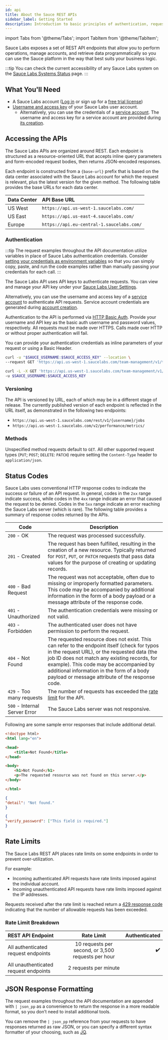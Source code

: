```yaml
---
id: api
title: About the Sauce REST APIs
sidebar_label: Getting Started
description: Introduction to basic principles of authentication, request/response structure, response codes and errors.
---
```


import Tabs from '@theme/Tabs';
import TabItem from '@theme/TabItem';

Sauce Labs exposes a set of REST API endpoints that allow you to perform operations, manage accounts, and retrieve data programmatically so you can use the Sauce platform in the way that best suits your business logic.

:::tip
You can check the current accessibility of any Sauce Labs system on the [Sauce Labs Systems Status](https://status.saucelabs.com/) page.
:::

## What You'll Need

- A Sauce Labs account ([Log in](https://accounts.saucelabs.com/am/XUI/#login/) or sign up for a [free trial license](https://saucelabs.com/sign-up))
- [Username and access key](https://app.saucelabs.com/user-settings) of your Sauce Labs user account.
  - Alternatively, you can use the credentials of a [service account](/basics/acct-team-mgmt/managing-service-accounts). The username and access key for a service account are provided during [its creation](/basics/acct-team-mgmt/managing-service-accounts/#creating-a-service-account).

## Accessing the APIs

The Sauce Labs APIs are organized around REST. Each endpoint is structured as a resource-oriented URL that accepts inline query parameters and form-encoded request bodies, then returns JSON-encoded responses.

Each endpoint is constructed from a `{base-url}` prefix that is based on the data center associated with the Sauce Labs account for which the request is relevant, plus the latest version for the given method. The following table provides the base URLs for each data center.

| Data Center | API Base URL                              |
| :---------- | :---------------------------------------- |
| US West     | `https://api.us-west-1.saucelabs.com/`    |
| US East     | `https://api.us-east-4.saucelabs.com/`    |
| Europe      | `https://api.eu-central-1.saucelabs.com/` |

### Authentication

:::tip
The request examples throughout the API documentation utilize variables in place of Sauce Labs authentication credentials. Consider [setting your credentials as environment variables](/basics/environment-variables/) so that you can simply copy, paste, and run the code examples rather than manually passing your credentials for each call.
:::

The Sauce Labs API uses API keys to authenticate requests. You can view and manage your API key under your [Sauce Labs User Settings](https://app.saucelabs.com/user-settings).

Alternatively, you can use the username and access key of a [service account](/basics/acct-team-mgmt/managing-service-accounts) to authenticate API requests. Service account credentials are generated during [account creation](/basics/acct-team-mgmt/managing-service-accounts/#creating-a-service-account).

Authentication to the API is performed via [HTTP Basic Auth](http://en.wikipedia.org/wiki/Basic_access_authentication). Provide your username and API key as the basic auth username and password values, respectively. All requests must be made over HTTPS. Calls made over HTTP or without proper authentication will fail.

You can provide your authentication credentials as inline parameters of your request or using a Basic Header.

```bash title="Inline Authenticated Request Example"
curl -u "$SAUCE_USERNAME:$SAUCE_ACCESS_KEY" --location \
--request GET 'https://api.us-west-1.saucelabs.com/team-management/v1/teams'
```

```bash title="Header Authenticated Request Example"
curl -L -X GET 'https://api.us-west-1.saucelabs.com/team-management/v1/users/' \
-u $SAUCE_USERNAME:$SAUCE_ACCESS_KEY
```

### Versioning

The API is versioned by URL, each of which may be in a different stage of release. The currently published version of each endpoint is reflected in the URL itself, as demonstrated in the following two endpoints:

- `https://api.us-west-1.saucelabs.com/rest/v1/{username}/jobs`
- `https://api.us-west-1.saucelabs.com/v2/performance/metrics/`

### Methods

Unspecified method requests default to `GET`. All other supported request types (`PUT`; `POST`; `DELETE`: `PATCH`) require setting the `Content-Type` header to `application/json`.

## Status Codes

Sauce Labs uses conventional HTTP response codes to indicate the success or failure of an API request. In general, codes in the `2xx` range indicate success, while codes in the `4xx` range indicate an error that caused the request to be denied. Codes in the `5xx` range indicate an error reaching the Sauce Labs server (which is rare). The following table provides a summary of response codes returned by the APIs.

| Code                          | Description                                                                                                                                                                                                                                                                                                                             |
| ----------------------------- | --------------------------------------------------------------------------------------------------------------------------------------------------------------------------------------------------------------------------------------------------------------------------------------------------------------------------------------- |
| `200` - OK                    | The request was processed successfully.                                                                                                                                                                                                                                                                                                 |
| `201` - Created               | The request has been fulfilled, resulting in the creation of a new resource. Typically returned for `POST`, `PUT`, or `PATCH` requests that pass data values for the purpose of creating or updating records.                                                                                                                           |
| `400` - Bad Request           | The request was not acceptable, often due to missing or improperly formatted parameters. This code may be accompanied by additional information in the form of a body payload or a message attribute of the response code.                                                                                                              |
| `401` - Unauthorized          | The authentication credentials were missing or not valid.                                                                                                                                                                                                                                                                               |
| `403` - Forbidden             | The authenticated user does not have permission to perform the request.                                                                                                                                                                                                                                                                 |
| `404` - Not Found             | The requested resource does not exist. This can refer to the endpoint itself (check for typos in the request URL), or the requested data (the job ID does not match any existing records, for example). This code may be accompanied by additional information in the form of a body payload or message attribute of the response code. |
| `429` - Too many requests     | The number of requests has exceeded the [rate limit](#rate-limits) for the API.                                                                                                                                                                                                                                                         |
| `500` - Internal Server Error | The Sauce Labs server was not responsive.                                                                                                                                                                                                                                                                                               |

Following are some sample error responses that include additional detail.

```html title="404 Typo in Request URL Error Response"
<!doctype html>
<html lang="en">

<head>
	<title>Not Found</title>
</head>

<body>
	<h1>Not Found</h1>
	<p>The requested resource was not found on this server.</p>
</body>

</html>
```

```json title="404 User ID Not Found Error Response"
{
"detail": "Not found."
}
```

```json title="400 Missing Required Parameter Error Response"
{
"verify_password": ["This field is required."]
}
```

## Rate Limits

The Sauce Labs REST API places rate limits on some endpoints in order to prevent over-utilization.

For example:

- Incoming authenticated API requests have rate limits imposed against the individual account.
- Incoming unauthenticated API requests have rate limits imposed against the IP addresses.

Requests received after the rate limit is reached return a [429 response code](https://developer.mozilla.org/en-US/docs/Web/HTTP/Status/429#:~:text=The%20HTTP%20429%20Too%20Many,before%20making%20a%20new%20request) indicating that the number of allowable requests has been exceeded.

### Rate Limit Breakdown

| REST API Endpoint                     |                     Rate Limit                     |      Authenticated |
| :------------------------------------ | :------------------------------------------------: | -----------------: |
| All authenticated request endpoints   | 10 requests per second, or 3,500 requests per hour | :heavy_check_mark: |
| All unauthenticated request endpoints |               2 requests per minute                |                    |

## JSON Response Formatting

The request examples throughout the API documentation are appended with `| json_pp` as a convenience to return the response in a more readable format, so you don’t need to install additional tools.

You can remove the `| json_pp` reference from your requests to have responses returned as raw JSON, or you can specify a different syntax formatter of your choosing, such as [JQ](https://stedolan.github.io/jq/).
